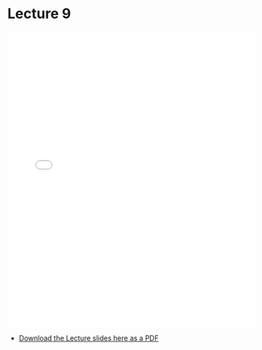 # Lecture 9

<div>
<iframe src="../../103_lec9.pdf" width="100%" height="600px" frameBorder="0"> </iframe>
</div>

- [Download the Lecture slides here as a PDF](../../103_lec9.pdf)